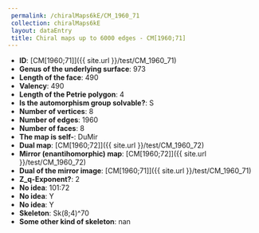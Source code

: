 ```yaml
--- 
 permalink: /chiralMaps6kE/CM_1960_71 
 collection: chiralMaps6kE
 layout: dataEntry
 title: Chiral maps up to 6000 edges - CM[1960;71]
---
```


- **ID**: [CM[1960;71]]({{ site.url }}/test/CM_1960_71)
- **Genus of the underlying surface**: 973
- **Length of the face**: 490
- **Valency**: 490
- **Length of the Petrie polygon**: 4
- **Is the automorphism group solvable?**: S
- **Number of vertices**: 8
- **Number of edges**: 1960
- **Number of faces**: 8
- **The map is self-**: DuMir
- **Dual map**: [CM[1960;72]]({{ site.url }}/test/CM_1960_72)
- **Mirror (enantihomorphic) map**: [CM[1960;72]]({{ site.url }}/test/CM_1960_72)
- **Dual of the mirror image**: [CM[1960;71]]({{ site.url }}/test/CM_1960_71)
- **Z_q-Exponent?**: 2
- **No idea**:  101:72
- **No idea**: Y
- **No idea**: Y
- **Skeleton**: Sk(8;4)^70
- **Some other kind of skeleton**: nan
